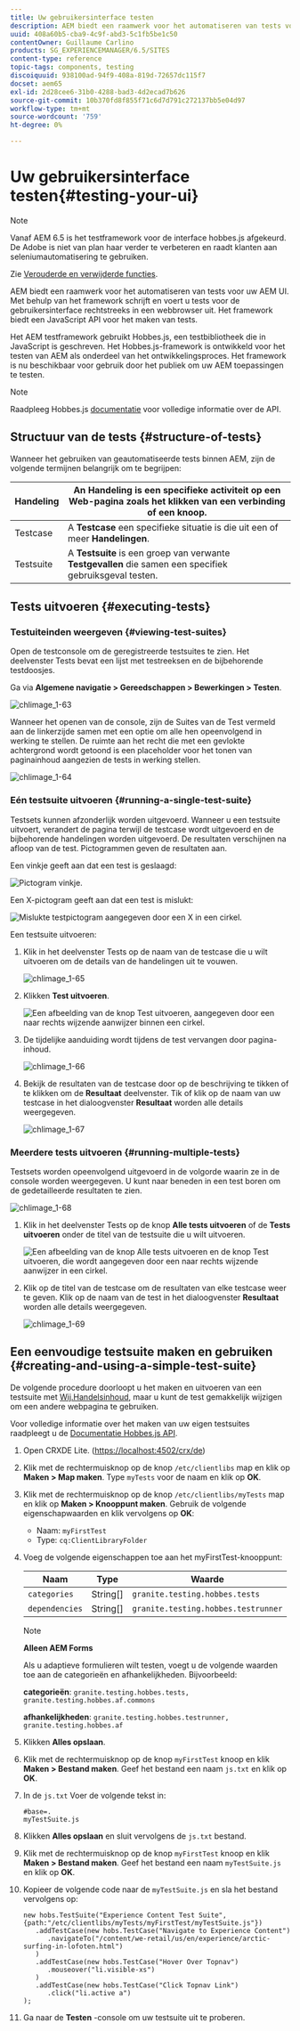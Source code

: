```yaml
---
title: Uw gebruikersinterface testen
description: AEM biedt een raamwerk voor het automatiseren van tests voor uw AEM UI
uuid: 408a60b5-cba9-4c9f-abd3-5c1fb5be1c50
contentOwner: Guillaume Carlino
products: SG_EXPERIENCEMANAGER/6.5/SITES
content-type: reference
topic-tags: components, testing
discoiquuid: 938100ad-94f9-408a-819d-72657dc115f7
docset: aem65
exl-id: 2d28cee6-31b0-4288-bad3-4d2ecad7b626
source-git-commit: 10b370fd8f855f71c6d7d791c272137bb5e04d97
workflow-type: tm+mt
source-wordcount: '759'
ht-degree: 0%

---
```


# Uw gebruikersinterface testen{#testing-your-ui}

>[!NOTE]
>
>Vanaf AEM 6.5 is het testframework voor de interface hobbes.js afgekeurd. De Adobe is niet van plan haar verder te verbeteren en raadt klanten aan seleniumautomatisering te gebruiken.
>
>Zie [Verouderde en verwijderde functies](/help/release-notes/deprecated-removed-features.md).

AEM biedt een raamwerk voor het automatiseren van tests voor uw AEM UI. Met behulp van het framework schrijft en voert u tests voor de gebruikersinterface rechtstreeks in een webbrowser uit. Het framework biedt een JavaScript API voor het maken van tests.

Het AEM testframework gebruikt Hobbes.js, een testbibliotheek die in JavaScript is geschreven. Het Hobbes.js-framework is ontwikkeld voor het testen van AEM als onderdeel van het ontwikkelingsproces. Het framework is nu beschikbaar voor gebruik door het publiek om uw AEM toepassingen te testen.

>[!NOTE]
>
>Raadpleeg Hobbes.js [documentatie](https://developer.adobe.com/experience-manager/reference-materials/6-5/test-api/index.html) voor volledige informatie over de API.

## Structuur van de tests {#structure-of-tests}

Wanneer het gebruiken van geautomatiseerde tests binnen AEM, zijn de volgende termijnen belangrijk om te begrijpen:

| Handeling | An **Handeling** is een specifieke activiteit op een Web-pagina zoals het klikken van een verbinding of een knoop. |
|---|---|
| Testcase | A **Testcase** een specifieke situatie is die uit een of meer **Handelingen**. |
| Testsuite | A **Testsuite** is een groep van verwante **Testgevallen** die samen een specifiek gebruiksgeval testen. |

## Tests uitvoeren {#executing-tests}

### Testuiteinden weergeven {#viewing-test-suites}

Open de testconsole om de geregistreerde testsuites te zien. Het deelvenster Tests bevat een lijst met testreeksen en de bijbehorende testdoosjes.

Ga via **Algemene navigatie > Gereedschappen > Bewerkingen > Testen**.

![chlimage_1-63](assets/chlimage_1-63.png)

Wanneer het openen van de console, zijn de Suites van de Test vermeld aan de linkerzijde samen met een optie om alle hen opeenvolgend in werking te stellen. De ruimte aan het recht die met een gevlokte achtergrond wordt getoond is een placeholder voor het tonen van paginainhoud aangezien de tests in werking stellen.

![chlimage_1-64](assets/chlimage_1-64.png)

### Eén testsuite uitvoeren {#running-a-single-test-suite}

Testsets kunnen afzonderlijk worden uitgevoerd. Wanneer u een testsuite uitvoert, verandert de pagina terwijl de testcase wordt uitgevoerd en de bijbehorende handelingen worden uitgevoerd. De resultaten verschijnen na afloop van de test. Pictogrammen geven de resultaten aan.

Een vinkje geeft aan dat een test is geslaagd:

![Pictogram vinkje.](do-not-localize/chlimage_1-2.png)

Een X-pictogram geeft aan dat een test is mislukt:

![Mislukte testpictogram aangegeven door een X in een cirkel.](do-not-localize/chlimage_1-3.png)

Een testsuite uitvoeren:

1. Klik in het deelvenster Tests op de naam van de testcase die u wilt uitvoeren om de details van de handelingen uit te vouwen.

   ![chlimage_1-65](assets/chlimage_1-65.png)

1. Klikken **Test uitvoeren**.

   ![Een afbeelding van de knop Test uitvoeren, aangegeven door een naar rechts wijzende aanwijzer binnen een cirkel.](do-not-localize/chlimage_1-4.png)

1. De tijdelijke aanduiding wordt tijdens de test vervangen door pagina-inhoud.

   ![chlimage_1-66](assets/chlimage_1-66.png)

1. Bekijk de resultaten van de testcase door op de beschrijving te tikken of te klikken om de **Resultaat** deelvenster. Tik of klik op de naam van uw testcase in het dialoogvenster **Resultaat** worden alle details weergegeven.

   ![chlimage_1-67](assets/chlimage_1-67.png)

### Meerdere tests uitvoeren {#running-multiple-tests}

Testsets worden opeenvolgend uitgevoerd in de volgorde waarin ze in de console worden weergegeven. U kunt naar beneden in een test boren om de gedetailleerde resultaten te zien.

![chlimage_1-68](assets/chlimage_1-68.png)

1. Klik in het deelvenster Tests op de knop **Alle tests uitvoeren** of de **Tests uitvoeren** onder de titel van de testsuite die u wilt uitvoeren.

   ![Een afbeelding van de knop Alle tests uitvoeren en de knop Test uitvoeren, die wordt aangegeven door een naar rechts wijzende aanwijzer in een cirkel.](do-not-localize/chlimage_1-5.png)

1. Klik op de titel van de testcase om de resultaten van elke testcase weer te geven. Klik op de naam van de test in het dialoogvenster **Resultaat** worden alle details weergegeven.

   ![chlimage_1-69](assets/chlimage_1-69.png)

## Een eenvoudige testsuite maken en gebruiken {#creating-and-using-a-simple-test-suite}

De volgende procedure doorloopt u het maken en uitvoeren van een testsuite met [Wij.Handelsinhoud](/help/sites-developing/we-retail.md), maar u kunt de test gemakkelijk wijzigen om een andere webpagina te gebruiken.

Voor volledige informatie over het maken van uw eigen testsuites raadpleegt u de [Documentatie Hobbes.js API](https://developer.adobe.com/experience-manager/reference-materials/6-5/test-api/index.html).

1. Open CRXDE Lite. ([https://localhost:4502/crx/de](https://localhost:4502/crx/de))
1. Klik met de rechtermuisknop op de knop `/etc/clientlibs` map en klik op **Maken > Map maken**. Type `myTests` voor de naam en klik op **OK**.
1. Klik met de rechtermuisknop op de knop `/etc/clientlibs/myTests` map en klik op **Maken > Knooppunt maken**. Gebruik de volgende eigenschapwaarden en klik vervolgens op **OK**:

   * Naam: `myFirstTest`
   * Type: `cq:ClientLibraryFolder`

1. Voeg de volgende eigenschappen toe aan het myFirstTest-knooppunt:

   | Naam | Type | Waarde |
   |---|---|---|
   | `categories` | String[] | `granite.testing.hobbes.tests` |
   | `dependencies` | String[] | `granite.testing.hobbes.testrunner` |

   >[!NOTE]
   >
   >**Alleen AEM Forms**
   >
   >
   >Als u adaptieve formulieren wilt testen, voegt u de volgende waarden toe aan de categorieën en afhankelijkheden. Bijvoorbeeld:
   >
   >
   >**categorieën**: `granite.testing.hobbes.tests, granite.testing.hobbes.af.commons`
   >
   >
   >**afhankelijkheden**: `granite.testing.hobbes.testrunner, granite.testing.hobbes.af`

1. Klikken **Alles opslaan**.
1. Klik met de rechtermuisknop op de knop `myFirstTest` knoop en klik **Maken > Bestand maken**. Geef het bestand een naam `js.txt` en klik op **OK**.
1. In de `js.txt` Voer de volgende tekst in:

   ```
   #base=.
   myTestSuite.js
   ```

1. Klikken **Alles opslaan** en sluit vervolgens de `js.txt` bestand.
1. Klik met de rechtermuisknop op de knop `myFirstTest` knoop en klik **Maken > Bestand maken**. Geef het bestand een naam `myTestSuite.js` en klik op **OK**.
1. Kopieer de volgende code naar de `myTestSuite.js` en sla het bestand vervolgens op:

   ```
   new hobs.TestSuite("Experience Content Test Suite", {path:"/etc/clientlibs/myTests/myFirstTest/myTestSuite.js"})
      .addTestCase(new hobs.TestCase("Navigate to Experience Content")
         .navigateTo("/content/we-retail/us/en/experience/arctic-surfing-in-lofoten.html")
      )
      .addTestCase(new hobs.TestCase("Hover Over Topnav")
         .mouseover("li.visible-xs")
      )
      .addTestCase(new hobs.TestCase("Click Topnav Link")
         .click("li.active a")
   );
   ```

1. Ga naar de **Testen** -console om uw testsuite uit te proberen.
